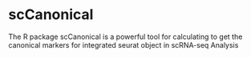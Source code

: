 # scCanonical
The R package scCanonical is a powerful tool for calculating to get the canonical markers for integrated seurat object in scRNA-seq Analysis
